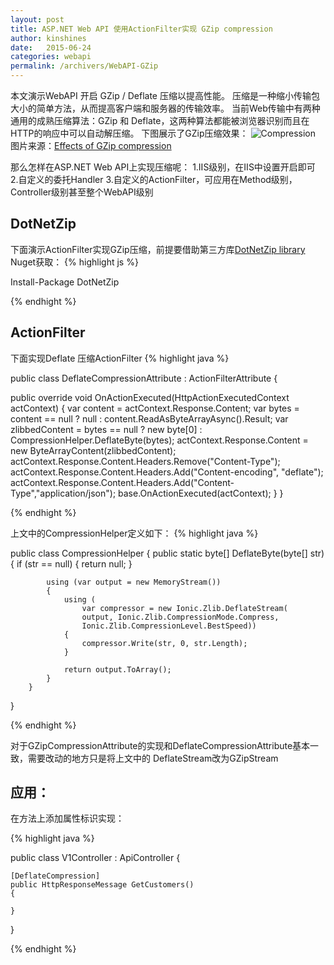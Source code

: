 ```yaml
---
layout: post
title: ASP.NET Web API 使用ActionFilter实现 GZip compression 
author: kinshines
date:   2015-06-24
categories: webapi
permalink: /archivers/WebAPI-GZip
---
```


本文演示WebAPI 开启 GZip / Deflate 压缩以提高性能。
压缩是一种缩小传输包大小的简单方法，从而提高客户端和服务器的传输效率。
当前Web传输中有两种通用的成熟压缩算法：GZip 和 Deflate，这两种算法都能被浏览器识别而且在HTTP的响应中可以自动解压缩。
下图展示了GZip压缩效果：
![Compression](http://blog.developers.ba/wp-content/uploads/2014/06/compression.png "Compression")
图片来源：<a href="http://www.sendung.de/2007-04-09/web-services-output-formats-and-gzip-compression/">Effects of GZip compression</a>

那么怎样在ASP.NET Web API上实现压缩呢：
1.IIS级别，在IIS中设置开启即可
2.自定义的委托Handler
3.自定义的ActionFilter，可应用在Method级别，Controller级别甚至整个WebAPI级别

## DotNetZip
下面演示ActionFilter实现GZip压缩，前提要借助第三方库<a href="http://dotnetzip.codeplex.com/">DotNetZip library</a>
Nuget获取：
{% highlight js %}

Install-Package DotNetZip

{% endhight %}

## ActionFilter
下面实现Deflate 压缩ActionFilter
{% highlight java %}

public class DeflateCompressionAttribute : ActionFilterAttribute
{
 
   public override void OnActionExecuted(HttpActionExecutedContext actContext)
   {
       var content = actContext.Response.Content;
       var bytes = content == null ? null : content.ReadAsByteArrayAsync().Result;
       var zlibbedContent = bytes == null ? new byte[0] : 
       CompressionHelper.DeflateByte(bytes);
       actContext.Response.Content = new ByteArrayContent(zlibbedContent);
       actContext.Response.Content.Headers.Remove("Content-Type");
       actContext.Response.Content.Headers.Add("Content-encoding", "deflate");
       actContext.Response.Content.Headers.Add("Content-Type","application/json");
       base.OnActionExecuted(actContext);
     }
 }

{% endhight %}

上文中的CompressionHelper定义如下：
{% highlight java %}

public class CompressionHelper
{ 
        public static byte[] DeflateByte(byte[] str)
        {
            if (str == null)
            {
                return null;
            }
 
            using (var output = new MemoryStream())
            {
                using (
                    var compressor = new Ionic.Zlib.DeflateStream(
                    output, Ionic.Zlib.CompressionMode.Compress, 
                    Ionic.Zlib.CompressionLevel.BestSpeed))
                {
                    compressor.Write(str, 0, str.Length);
                }
 
                return output.ToArray();
            }
        }
}

{% endhight %}

对于GZipCompressionAttribute的实现和DeflateCompressionAttribute基本一致，需要改动的地方只是将上文中的
DeflateStream改为GZipStream

## 应用：
在方法上添加属性标识实现：

{% highlight java %}

public class V1Controller : ApiController
{
   
    [DeflateCompression]
    public HttpResponseMessage GetCustomers()
    {
 
    }
 
}

{% endhight %}